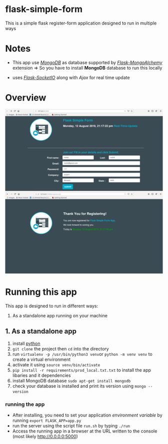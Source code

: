 # flask-simple-form
This is a simple flask register-form application designed to run in multiple ways

# Notes
* This app use _[MongoDB](https://www.mongodb.com/)_ as database supported by _[Flask-MongoAlchemy](https://pythonhosted.org/Flask-MongoAlchemy/)_ extension
=> So you have to install **MongoDB** database to run this locally 
 
* uses _[Flask-SocketIO](https://github.com/miguelgrinberg/Flask-SocketIO)_ along with _Ajax_ for real time update


# Overview
![index](/img/index.png)
![registered](/img/registered.png)

# Running this app


This app is designed to run in different ways:
1. As a standalone app running on your machine

## 1. As a standalone app

1. install [python](https://www.python.org/) 
2. `git clone` the project then `cd` into the directory
3. run `virtualenv -p /usr/bin/python3 venv`or `python -m venv venv` to create a virtual environment
4. activate it using `source venv/bin/activate`
5. `pip install -r requirements/prod_local.txt.txt` to install the app libaries and it dependencies
6. install MongoDB database `sudo apt-get install mongodb`
7. check your database is installed and print its version using `mongo --version`

### running the app

* After installing, you need to set your application _environment variable_ by running `export FLASK_APP=app.py`
* run the server using the script file `run.sh` by typing `./run`
* Access the running app in a browser at the URL written to the console (most likely http://0.0.0.0:5000)
 
